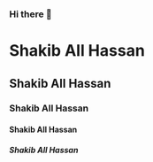 ### Hi there 👋
# Shakib All Hassan
## Shakib All Hassan
### Shakib All Hassan
#### Shakib All Hassan
##### Shakib All Hassan

